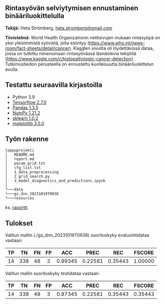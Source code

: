 ## Rintasyövän selviytymisen ennustaminen binääriluokittelulla

**Tekijä:** Heta Strömberg, heta.stromberg@gmail.com

**Tiivistelmä**: World Health Organizationin nettisivujen mukaan rintasyöpä on yksi yleisimmistä syövistä, joita esiintyy (https://www.who.int/news-room/fact-sheets/detail/cancer). Kagglen sivuilta oli löydettävissä dataa, jossa on tutkittu nimenomaan rintasyövässä läsnäolevia tekijöitä (https://www.kaggle.com/c/histopathologic-cancer-detection). Tutkimustiedon perusteella on ennustettu kuolleisuutta binääriluokittelun avulla.

## Testattu seuraavilla kirjastoilla

- Python 3.9
- [Tensorflow 2.7.0](https://www.tensorflow.org/overview/?hl=fi)
- [Pandas 1.3.5](https://pandas.pydata.org/)
- [NumPy 1.21.2](https://numpy.org/)
- [sklearn 1.0.2](https://scikit-learn.org/)
- [matplotlib 3.5.0](https://matplotlib.org/)

## Työn rakenne

```
loppuprojekti
│   README.md
│   report.md    
│   param_grid.txt
│   cfg_list.txt
│   1_data_preprocessing
│   2_grid_search.py
│   3_model_diagnostics_and_predictions.ipynb
│
└───data
└───gs_dnn_20231019T0938
└───resources
```

ks. [raportti](./report.md).

## Tulokset

Valitun mallin (./gs_dnn_20231019T0938) suorituskyky evaluointidataa vastaan:

| TP  | TN  |  FN  | FP  |  ACC    |  PREC   |  REC    |  FSCORE |
| :-: | :-: |  :-: | :-: |  :-:    |  :-:    |  :-:    |  :-:    |
| 14  | 338 |  48  |  3  | 0.89345 | 0.22581 | 0.35443 | 1.00000 |

Valitun mallin suorituskyky testidataa vastaan:

| TP  | TN  |  FN |  FP |   ACC    |  PREC   |  REC    |  FSCORE |
| :-: | :-: | :-: | :-: |   :-:    |  :-:    |  :-:    |  :-:    |
| 14  | 338 |  48 |  3  | 0.87345  | 0.22581 | 0.35443 | 0.35443 |